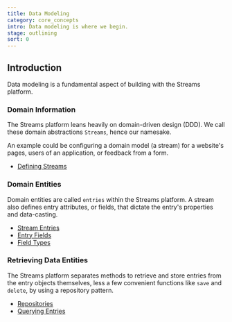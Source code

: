 ```yaml
---
title: Data Modeling
category: core_concepts
intro: Data modeling is where we begin.
stage: outlining
sort: 0
---
```


## Introduction

Data modeling is a fundamental aspect of building with the Streams platform.

### Domain Information

The Streams platform leans heavily on domain-driven design (DDD). We call these domain abstractions `Streams`, hence our namesake.

An example could be configuring a domain model (a stream) for a website's pages, users of an application, or feedback from a form.

- [Defining Streams](/docs/core/streams#defining-streams)

### Domain Entities

Domain entities are called `entries` within the Streams platform. A stream also defines entry attributes, or fields, that dictate the entry's properties and data-casting.

- [Stream Entries](/docs/core/entries)
- [Entry Fields](/docs/core/fields)
- [Field Types](/docs/core/fields#field-types)

### Retrieving Data Entities

The Streams platform separates methods to retrieve and store entries from the entry objects themselves, less a few convenient functions like `save` and `delete`, by using a repository pattern.

- [Repositories](/docs/core/repositories)
- [Querying Entries](/docs/core/querying)
